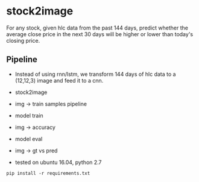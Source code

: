 # stock2image

For any stock, given hlc data from the past 144 days, predict whether the average close price in the next 30 days will be
higher or lower than today's closing price.

## Pipeline
* Instead of using rnn/lstm, we transform 144 days of hlc data to a (12,12,3) image and feed it to a cnn.
* stock2image
* img -> train samples pipeline
* model train
* img -> accuracy
* model eval
* img -> gt vs pred

* tested on ubuntu 16.04, python 2.7
```
pip install -r requirements.txt
```
